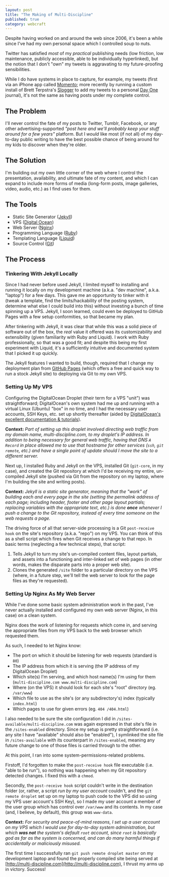 ```yaml
---
layout: post
title: "The Making of Multi-Discipline"
published: true
category: webcraft
---
```


Despite having worked on and around the web since 2006, it's been a while since I've had my own personal space which I controlled soup to nuts.

Twitter has satisfied *most* of my *practical* publishing needs (low friction, low maintenance, publicly accessible, able to be individually hyperlinked), but the notion that I don't "own" my tweets is aggravating to my future-proofing sensibilities.

While I do have systems in place to capture, for example, my tweets (first via an iPhone app called [Momento](http://www.momentoapp.com/``); more recently by running a custom install of Brett Terpstra's [Slogger](http://brettterpstra.com/projects/slogger/) to add my tweets to a personal [Day One](http://dayoneapp.com/) journal), it's not the same as having posts under my complete control.

## The Problem

I'll never control the fate of my posts to Twitter, Tumblr, Facebook, or any other advertising-supported *"post here and we'll probably keep your stuff around for a few years"* platform.  But I *would* like most (if not all) of my day-to-day public writing to have the best possible chance of being around for my kids to discover when they're older.

## The Solution

I'm building out my own little corner of the web where I control the presentation, availability, and ultimate fate of my content, and which I can expand to include more forms of media (long-form posts, image galleries, video, audio, etc.) as I find uses for them.

## The Tools

+ Static Site Generator ([Jekyll](http://jekyllrb.com/))
+ VPS ([Digital Ocean](https://www.digitalocean.com/?refcode=896afa34ae98))
+ Web Server ([Nginx](http://nginx.org/))
+ Programming Language ([Ruby](https://www.ruby-lang.org/))
+ Templating Language ([Liquid](http://liquidmarkup.org/))
+ Source Control ([Git](http://git-scm.com/))

## The Process

### Tinkering With Jekyll Locally

Since I had never before used Jekyll, I limited myself to installing and running it locally on my development machine (a.k.a. "dev machine", a.k.a. "laptop") for a few days.  This gave me an opportunity to tinker with it (tweak a template, find the limits/hackability of the posting system, determine what else I could build into this) without investing a bunch of time spinning up a VPS.  Jekyll, I soon learned, could even be deployed to GitHub Pages with a few setup conformities, so that became my plan.

After tinkering with Jekyll, it was clear that while this was a solid piece of software out of the box, the *real* value it offered was its customizability and extensibility (given familiarity with Ruby and Liquid).  I work with Ruby professionally, so that was a good fit; and despite this being my first experiment with Liquid, it's a sufficiently intuitive and documented system that I picked it up quickly.

The Jekyll features I wanted to build, though, required that I change my deployment plan from [GitHub Pages](https://pages.github.com/) (which offers a free and quick way to run a stock Jekyll site) to deploying via Git to my own VPS.

### Setting Up My VPS

Configuring the DigitalOcean Droplet (their term for a VPS "unit") was straightforward; DigitalOcean's own system had me up and running with a virtual Linux (Ubuntu) "box" in no time, and I had the necessary user accounts, SSH Keys, etc. set up shortly thereafter (aided by [DigitalOcean's excellent documentation & tutorials](https://www.digitalocean.com/community/?refcode=896afa34ae98)).

**Context:** *Part of setting up this droplet involved directing web traffic from my domain name, multi-discipline.com, to my droplet's IP address.  In addition to being necessary for general web traffic, having that DNS `A Record` in place allowed me to use that hostname for other services (`ssh`, `git remote`, etc.) and have a single point of update should I move the site to a different server.*

Next up, I installed Ruby and Jekyll on the VPS, installed Git (`git-core`, in my case), and created the Git repository at which I'd be receiving my entire, un-compiled Jekyll site (pushed via Git from the repository on my laptop, where I'm building the site and writing posts).

**Context:** *Jekyll is a static site generator, meaning that the "work" of building each and every page in the site (setting the permalink address of each page; including header, footer and other page layout partials; replacing variables with the appropriate text, etc.) is done __once__ whenever I push a change to the Git repository, instead of every time someone on the web requests a page.*

The driving force of all that server-side processing is a Git `post-receive hook` on the site's repository (a.k.a. "repo") on my VPS.  You can think of this as a shell script which fires when Git receives a change to that repo.  In basic terms (neglecting a few technical steps), that script:

1. Tells Jekyll to turn my site's un-compiled content files, layout partials, and assets into a functioning and inter-linked set of web pages (in other words, makes the disparate parts into a proper web site).
2. Clones the generated `/site` folder to a particular directory on the VPS (where, in a future step, we'll tell the web server to look for the page files as they're requested).

### Setting Up Nginx As My Web Server

While I've done some basic system administration work in the past, I've never actually installed and configured my own web server (Nginx, in this case) on a clean system.

Nginx does the work of listening for requests which come in, and serving the appropriate files from my VPS back to the web browser which requested them.

As such, I needed to let Nginx know:

+ The port on which it should be listening for web requests (standard is `80`)
+ The IP address from which it is serving (the IP address of my DigitalOcean Droplet)
+ Which site(s) I'm serving, and which host name(s) I'm using for them (`multi-discipline.com www.multi-discipline.com`)
+ Where (on the VPS) it should look for each site's "root" directory (eg. `/var/www`)
+ Which file to use as the site's (or any subdirectory's) index (typically `index.html`)
+ Which pages to use for given errors (eg. `404 /404.html`)

I also needed to be sure the site configuration I did in `/sites-available/multi-discipline.com` was again expressed in that site's file in the `/sites-enabled` directory.  Since my setup is pretty straightforward (i.e. any site I have "available" should also be "enabled"), I symlinked the site file in `/sites-available` with its counterpart in `/sites-enabled`, meaning any future change to one of those files is carried through to the other.

At this point, I ran into some system-permissions-related problems.

Firstoff, I'd forgotten to make the `post-receive hook` file executable (i.e. "able to be run"), so nothing was happening when my Git repository detected changes.  I fixed this with a `chmod`.

Secondly, the `post-receive hook` script couldn't write in the destination folder (or, rather, a script *run by my user account* couldn't, and the `git remote droplet` set up on my laptop to push code to the VPS did so using my VPS user account's SSH Key), so I made my user account a member of the user group which has control over `/var/www` and its contents.  In my case (and, I believe, by default), this group was `www-data`.

**Context:** *For security and peace-of-mind reasons, I set up a user account on my VPS which I would use for day-to-day system administration, but which __was not__ the system's default `root` account, since `root` is basically god as far as the system is concerned, and can do many harmful things if accidentally or maliciously misused.*

The first time I successfully ran `git push remote droplet master` on my development laptop and found the properly compiled site being served at [http://multi-discipline.com](http://multi-discipline.com), I thrust my arms up in victory.  Success!